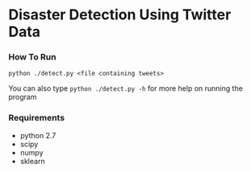# Disaster Detection Using Twitter Data


### How To Run
```python ./detect.py <file containing tweets>```

You can also type ```python ./detect.py -h``` for more help on running the program


### Requirements
- python 2.7
- scipy
- numpy
- sklearn
